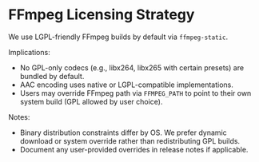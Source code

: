 # FFmpeg Licensing Strategy

We use LGPL-friendly FFmpeg builds by default via `ffmpeg-static`.

Implications:
- No GPL-only codecs (e.g., libx264, libx265 with certain presets) are bundled by default.
- AAC encoding uses native or LGPL-compatible implementations.
- Users may override FFmpeg path via `FFMPEG_PATH` to point to their own system build (GPL allowed by user choice).

Notes:
- Binary distribution constraints differ by OS. We prefer dynamic download or system override rather than redistributing GPL builds.
- Document any user-provided overrides in release notes if applicable.
